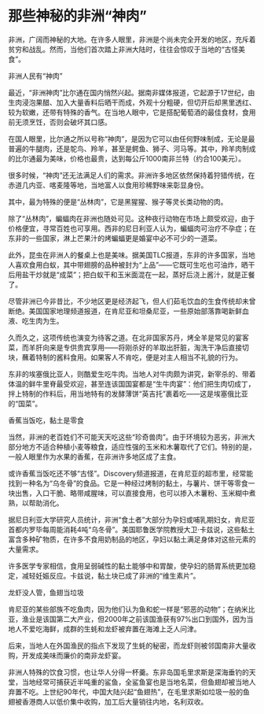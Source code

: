 # 那些神秘的非洲“神肉”

非洲，广阔而神秘的大地。在许多人眼里，非洲是个尚未完全开发的地区，充斥着贫穷和战乱。然而，当他们首次踏上非洲大陆时，往往会惊叹于当地的“古怪美食”。 

非洲人民有“神肉” 

最近，“非洲神肉”比尔通在国内悄然兴起。据南非媒体报道，它起源于17世纪，由生肉浸泡果醋、加入大量香料后晒干而成，外观十分粗硬，但切开后却黑里透红、较为软嫩，还带有特殊的香气。在当地人眼中，它是搭配葡萄酒的最佳食材，食用前无须烹饪，否则会破坏其口感。 

在国人眼里，比尔通之所以号称“神肉”，是因为它可以由任何野味制成，无论是最普遍的牛腿肉，还是鸵鸟、羚羊，甚至是鳄鱼、狮子、河马等。其中，羚羊肉制成的比尔通最为美味，价格也最贵，达到每公斤1000南非兰特（约合100美元）。 

很多时候，“神肉”还无法满足人们的需求。非洲许多地区依然保持着狩猎传统，在赤道几内亚、喀麦隆等地，当地富人以食用珍稀野味来彰显身份。 

其中，最为特殊的便是“丛林肉”，它是黑猩猩、猴子等灵长类动物的肉。 

除了“丛林肉”，蝙蝠肉在非洲也随处可见。这种夜行动物在市场上颇受欢迎，由于价格便宜，寻常百姓也可享用。西非的尼日利亚人认为，蝙蝠肉可治疗不孕症；在东非的一些国家，淋上芒果汁的烤蝙蝠更是婚宴中必不可少的一道菜。 

此外，昆虫在非洲人的餐桌上也是美味。据美国TLC报道，东非的许多国家，当地人喜欢食用白蚁，其中带翅膀的品种被封为“上品”——它既可生吃也可油炸，晒干后用盐干炒就是“成菜”；把白蚁干和玉米面混在一起，蒸好后浇上酱汁，就是正餐了。 

尽管非洲已今非昔比，不少地区更是经济起飞，但人们茹毛饮血的生食传统却未曾断绝。美国国家地理频道报道，在肯尼亚和坦桑尼亚，一些原始部落靠喝新鲜血液、吃生肉为生。 

久而久之，这项传统也演变为待客之道。在北非国家苏丹，烤全羊是常见的宴客菜，而羊肝向来是专供贵宾享用——将刚杀好的羊取出肝脏，淘洗干净后直接切块，蘸着特制的酱料食用。如果客人不肯吃，便是对主人相当不礼貌的行为。 

东非的埃塞俄比亚人，则酷爱生吃牛肉。当地人对牛肉颇为讲究，新宰杀的、带着体温的鲜牛里脊最受欢迎，甚至连该国国宴都是“生牛肉宴”：他们把生肉切成丁，拌上特制的作料后，用当地特有的发酵薄饼“英吉托”裹着吃——这是埃塞俄比亚的“国菜”。 

香蕉当饭吃，黏土是零食 

当然，非洲的老百姓们不可能天天吃这些“珍奇兽肉”。由于环境较为恶劣，非洲大部分地方不适合种植小麦等粮食，适应性强的玉米和木薯取代了它们。特别的是，一般人眼里作为水果的香蕉，在非洲许多地区成了主食。 

或许香蕉当饭吃还不够“古怪”。Discovery频道报道，在肯尼亚的超市里，经常能找到一种名为“乌冬骨”的食品。它是一种经过烤制的黏土，与薯片、饼干等零食一块出售，入口干脆、略带咸腥味，可以直接食用，也可以掺入木薯粉、玉米糊中煮熟，以帮助消化。 

据尼日利亚大学研究人员统计，非洲“食土者”大部分为孕妇或哺乳期妇女，肯尼亚首都内罗毕每周能消耗4吨“乌冬骨”。美国耶鲁医学院教授大卫·卡兹说，这些黏土富含多种矿物质，在许多不食用奶制品的地区，孕妇以黏土满足身体对这些元素的大量需求。 

许多医学专家相信，食用呈弱碱性的黏土能够中和胃酸，使孕妇的肠胃系统更加稳定，减轻妊娠反应。卡兹说，黏土块已成了非洲的“维生素片”。 

龙虾没人管，鱼翅当垃圾 

肯尼亚的某些部族不吃鱼肉，因为他们认为鱼和蛇一样是“邪恶的动物”；在纳米比亚，渔业是该国第二大产业，但2000年之前该国渔获有97%出口到国外，因为当地人不爱吃海鲜，成群的生蚝和龙虾被弃置在海滩上乏人问津。 

后来，当地人在外国渔民的指点下发现了生蚝的秘密，而龙虾则被邻国南非大量收购，开发成美味而廉价的南非龙虾宴。 

非洲人特殊的饮食习惯，也让华人分得一杯羹。东非岛国毛里求斯是深海垂钓的天堂，当地经常可捕获近半吨重的鲨鱼，全鲨鱼宴也是当地名菜，但鱼翅却被当地人弃置不吃。上世纪90年代，中国大陆兴起“鱼翅热”，在毛里求斯如垃圾一般的鱼翅被香港商人以低价集中收购，加工后大量销往内地，名利双收。
